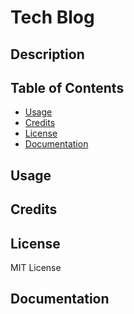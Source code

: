 # Tech Blog

## Description 


## Table of Contents 

* [Usage](#usage)
* [Credits](#credits)
* [License](#license)
* [Documentation](#documentation)

## Usage 

## Credits

## License

MIT License

## Documentation

